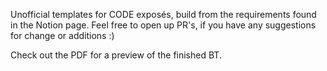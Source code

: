 Unofficial templates for CODE exposés, build from the requirements found in the Notion page. Feel free to open up PR's, if you have any suggestions for change or additions :)

Check out the PDF for a preview of the finished BT.
